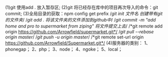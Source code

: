 (1)git 使用add . 放入暂存区;
(2)git 将已经存在库中的项目再次导入的命令：git commit;
(3)全局目录的获取：npm config get prefix
/*git init 文件名 创建带有git的文件夹*/
/*git add . 将该文件夹的文件添加到github中*/
/*git commit -m "add home and pro to supermarket from ziping" 将文件提交上去*/
/*git remote add origin https://github.com/Arrowfield/supermarket.git*/
/*git pull --rebase origin master*/
/*git push -u origin master*/
/*git remote set-url origin https://github.com/Arrowfield/Supermarket.git*/
(4)服务器的类别：
	1、phonegap；
	2、php；
	3、node；
	4、ngoke；
	5、local；